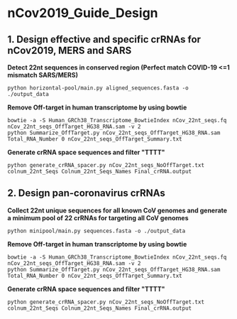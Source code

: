 # nCov2019_Guide_Design
## 1. Design effective and specific crRNAs for nCov2019, MERS and SARS
**Detect 22nt sequences in conserved region (Perfect match COVID-19 <=1 mismatch SARS/MERS)**
```
python horizontal-pool/main.py aligned_sequences.fasta -o ./output_data
```
**Remove Off-target in human transcriptome by using bowtie**
```
bowtie -a -S Human_GRCh38_Transcriptome_BowtieIndex nCov_22nt_seqs.fq nCov_22nt_seqs_OffTarget_HG38_RNA.sam -v 2
python Summarize_OffTarget.py nCov_22nt_seqs_OffTarget_HG38_RNA.sam Total_RNA_Number 0 nCov_22nt_seqs_OffTarget_Summary.txt
```
**Generate crRNA space sequences and filter "TTTT"**
```
python generate_crRNA_spacer.py nCov_22nt_seqs_NoOffTarget.txt colnum_22nt_Seqs Colnum_22nt_Seqs_Names Final_crRNA.output
```

## 2. Design pan-coronavirus crRNAs
**Collect 22nt unique sequences for all known CoV genomes and generate a minimum pool of 22 crRNAs for targeting all CoV genomes**
```
python minipool/main.py sequences.fasta -o ./output_data
```
**Remove Off-target in human transcriptome by using bowtie**
```
bowtie -a -S Human_GRCh38_Transcriptome_BowtieIndex nCov_22nt_seqs.fq nCov_22nt_seqs_OffTarget_HG38_RNA.sam -v 2
python Summarize_OffTarget.py nCov_22nt_seqs_OffTarget_HG38_RNA.sam Total_RNA_Number 0 nCov_22nt_seqs_OffTarget_Summary.txt
```
**Generate crRNA space sequences and filter "TTTT"**
```
python generate_crRNA_spacer.py nCov_22nt_seqs_NoOffTarget.txt colnum_22nt_Seqs Colnum_22nt_Seqs_Names Final_crRNA.output
```
